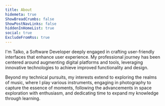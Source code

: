 ```yaml
---
title: About
hidemeta: true
ShowBreadCrumbs: false
ShowPostNavLinks: false
hiddenInHomeList: true
social: true
ExcludeFromRss: true
---
```


I'm Talko, a Software Developer deeply engaged in crafting user-friendly interfaces that enhance user experience. My professional journey has been centered around augmenting digital platforms and tools, leveraging innovative technologies to achieve improved functionality and design.

Beyond my technical pursuits, my interests extend to exploring the realms of music, where I play various instruments, engaging in photography to capture the essence of moments, following the advancements in space exploration with enthusiasm, and dedicating time to expand my knowledge through learning.
